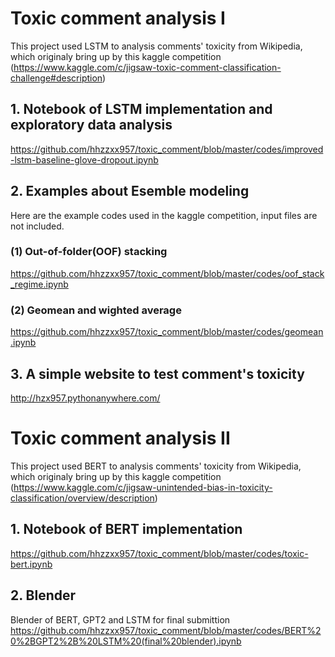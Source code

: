 # Toxic comment analysis I
This project used LSTM to analysis comments' toxicity from Wikipedia, which originaly bring up by this kaggle competition
(https://www.kaggle.com/c/jigsaw-toxic-comment-classification-challenge#description)

## 1. Notebook of LSTM implementation and exploratory data analysis
https://github.com/hhzzxx957/toxic_comment/blob/master/codes/improved-lstm-baseline-glove-dropout.ipynb

## 2. Examples about Esemble modeling

Here are the example codes used in the kaggle competition, input files are not included.
### (1) Out-of-folder(OOF) stacking
https://github.com/hhzzxx957/toxic_comment/blob/master/codes/oof_stack_regime.ipynb
### (2) Geomean and wighted average
https://github.com/hhzzxx957/toxic_comment/blob/master/codes/geomean.ipynb

## 3. A simple website to test comment's toxicity
http://hzx957.pythonanywhere.com/

# Toxic comment analysis II
This project used BERT to analysis comments' toxicity from Wikipedia, which originaly bring up by this kaggle competition
(https://www.kaggle.com/c/jigsaw-unintended-bias-in-toxicity-classification/overview/description)

## 1. Notebook of BERT implementation
https://github.com/hhzzxx957/toxic_comment/blob/master/codes/toxic-bert.ipynb
## 2. Blender
Blender of BERT, GPT2 and LSTM for final submittion
https://github.com/hhzzxx957/toxic_comment/blob/master/codes/BERT%20%2BGPT2%2B%20LSTM%20(final%20blender).ipynb
